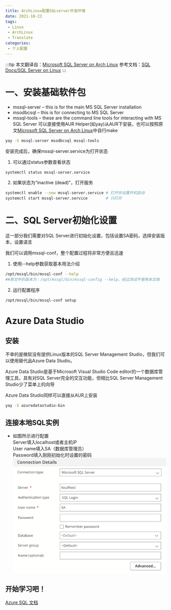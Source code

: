 ```yaml
---
title: ArchLinux配置SQLserver开发环境
date: 2021-10-23
tags:
 - Linux 
 - ArchLinux
 - Translate
categories:
 - 个人配置
---
```

:::tip
本文翻译自：[Microsoft SQL Server on Arch Linux](https://www.deanthomson.com/blog/microsoft-sql-server-on-arch-linux/)
参考文档：[SQL Docs/SQL Server on Linux](https://docs.microsoft.com/en-us/sql/linux/)
:::
# 一、安装基础软件包
- mssql-server – this is for the main MS SQL Server installation
- msodbcsql – this is for connecting to MS SQL Server
- mssql-tools – these are the command line tools for interacting with MS SQL Server
可以直接使用AUR Helper(如yay)从AUR下安装，也可以按照原文[Microsoft SQL Server on Arch Linux](https://www.deanthomson.com/blog/microsoft-sql-server-on-arch-linux/)中自行make
```bash
yay -S mssql-server msodbcsql mssql-tools
```

安装完成后，确保mssql-server.service为打开状态
1. 可以通过status参数查看状态
```bash
systemctl status mssql-server.service
```
2. 如果状态为“inactive (dead)”，打开服务
```bash
systemctl enable --now mssql-server.service # 打开并设置开机启动
systemctl start mssql-server.service        # 只打开
```
# 二、SQL Server初始化设置
这一部分我们需要对SQL Server进行初始化设置，包括设置SA密码，选择安装版本，设置语言

我们可以调用mssql-conf，整个配置过程将非常方便且迅速  
1. 使用--help参数获取基本用法介绍
```bash
/opt/mssql/bin/mssql-conf --help 
##原文中的版本为：/opt/mssql/bin/mssql-config --help，经过测试不使用本文档
```
2. 运行配置程序
```bash
/opt/mssql/bin/mssql-conf setup
```
# Azure Data Studio
## 安装
不幸的是微软没有提供Linux版本的SQL Server Management Studio，但我们可以使用替代品Azure Data Studio。

Azure Data Studio是基于Microsoft Visual Studio Code editor的一个数据库管理工具，具有对SQL Server完全的交互功能，但相比SQL Server Management Studio少了菜单上的向导

Azure Data Studio同样可以直接从AUR上安装

```bash
yay -S azuredatastudio-bin
```
## 连接本地SQL实例
- 如图所示进行配置  
Server填入localhost或者主机IP  
User name填入SA（数据库管理员）  
Password填入刚刚初始化时设置的密码  
![LocalInstanceConnect](./Archlinux_SQLserver.assets/LocalInstanceConnect.png)

## 开始学习吧！
[Azure SQL 文档](https://docs.microsoft.com/zh-cn/azure/azure-sql)